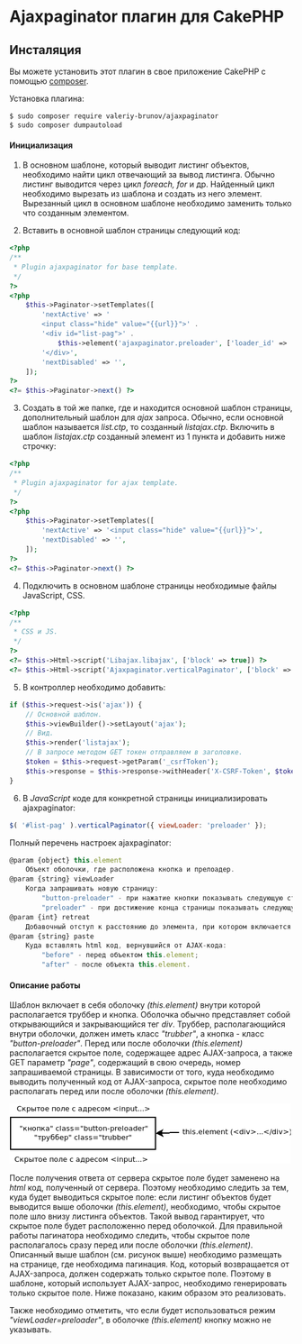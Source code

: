 # Ajaxpaginator плагин для CakePHP

## Инсталяция

Вы можете установить этот плагин в свое приложение CakePHP с помощью [composer](https://getcomposer.org).

Установка плагина:

```
$ sudo composer require valeriy-brunov/ajaxpaginator
$ sudo composer dumpautoload
```

#### Инициализация

1. В основном шаблоне, который выводит листинг объектов, необходимо найти цикл отвечающий за вывод листинга. Обычно листинг выводится через цикл _foreach, for_ и др. Найденный цикл необходимо вырезать из шаблона и создать из него элемент. Вырезанный цикл в основном шаблоне необходимо заменить только что созданным элементом.

2. Вставить в основной шаблон страницы следующий код:

```php
<?php
/**
 * Plugin ajaxpaginator for base template.
 */
?>
<?php
    $this->Paginator->setTemplates([
        'nextActive' => '
        <input class="hide" value="{{url}}">' .
        '<div id="list-pag">' .
            $this->element('ajaxpaginator.preloader', ['loader_id' => 'sub-loader', 'w' => 56, 'h' => 56]) .
        '</div>',
        'nextDisabled' => '',
    ]);
?>
<?= $this->Paginator->next() ?>
```

3. Создать в той же папке, где и находится основной шаблон страницы, дополнительный шаблон для _ajax_ запроса. Обычно, если основной шаблон называется _list.ctp_, то созданный _listajax.ctp_. Включить в шаблон _listajax.ctp_ созданный элемент из 1 пункта и добавить ниже строчку:

```php
<?php
/**
 * Plugin ajaxpaginator for ajax template.
 */
?>
<?php
    $this->Paginator->setTemplates([
        'nextActive' => '<input class="hide" value="{{url}}">',
        'nextDisabled' => '',
    ]);
?>
<?= $this->Paginator->next() ?>
```

4. Подключить в основном шаблоне страницы необходимые файлы JavaScript, CSS.

```php
<?php
/**
 * CSS и JS.
 */
?>
<?= $this->Html->script('Libajax.libajax', ['block' => true]) ?>
<?= $this->Html->script('Ajaxpaginator.verticalPaginator', ['block' => true]) ?>
```

5. В контроллер необходимо добавить:

```php
if ($this->request->is('ajax')) {
    // Основной шаблон.
    $this->viewBuilder()->setLayout('ajax');
    // Вид.
    $this->render('listajax');
    // В запросе методом GET токен отправляем в заголовке.
    $token = $this->request->getParam('_csrfToken');
    $this->response = $this->response->withHeader('X-CSRF-Token', $token);
}
```

6. В _JavaScript_ коде для конкретной страницы инициализировать ajaxpaginator:

```js
$( '#list-pag' ).verticalPaginator({ viewLoader: 'preloader' });
```

Полный перечень настроек ajaxpaginator:

```js
@param {object} this.element
    Объект оболочки, где расположена кнопка и прелоадер.
@param {string} viewLoader
    Когда запрашивать новую страницу:
        "button-preloader" - при нажатие кнопки показывать следующую страницу;
        "preloader" - при достижение конца страницы показывать следующую страницу.
@param {int} retreat
    Добавочный отступ к расстоянию до элемента, при котором включается AJAX-код. Действует только для "viewLoader=preloader".
@param {string} paste
    Куда вставлять html код, вернувшийся от AJAX-кода:
        "before" - перед объектом this.element;
        "after" - после объекта this.element.
```

#### Описание работы

Шаблон включает в себя оболочку _(this.element)_ внутри которой располагается труббер и кнопка. Оболочка обычно представляет собой открывающийся и закрывающийся тег _div_. Труббер, располагающийся внутри оболочки, должен иметь класс _"trubber"_, а кнопка - класс _"button-preloader"_. Перед или после оболочки _(this.element)_ располагается скрытое поле, содержащее адрес AJAX-запроса, а также GET параметр _"page"_, содержащий в свою очередь, номер запрашиваемой страницы. В зависимости от того, куда необходимо выводить полученный код от AJAX-запроса, скрытое поле необходимо располагать перед или после оболочки _(this.element)_.

![screenshot](1.png)

После получения ответа от сервера скрытое поле будет заменено на _html_ код, полученный от сервера. Поэтому необходимо следить за тем, куда будет выводиться скрытое поле: если листинг объектов будет выводится выше оболочки _(this.element)_, необходимо, чтобы скрытое поле шло внизу листинга объектов. Такой вывод гарантирует, что скрытое поле будет расположенно перед оболочкой. Для правильной работы пагинатора необходимо следить, чтобы скрытое поле располагалось сразу перед или после оболочки _(this.element)_. Описанный выше шаблон (см. рисунок выше) необходимо размещать на странице, где необходима пагинация. Код, который возвращается от AJAX-запроса, должен содержать только скрытое поле. Поэтому в шаблоне, который использует AJAX-запрос, необходимо генерировать только скрытое поле. Ниже показано, каким образом это реализовать.

Также необходимо отметить, что если будет использоваться режим _"viewLoader=preloader"_, в оболочке _(this.element)_ кнопку можно не указывать.

